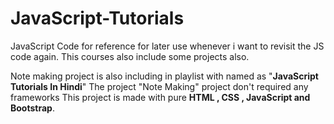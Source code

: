 # JavaScript-Tutorials
JavaScript Code for reference for later use whenever i want to revisit the JS code again.
This courses also include some projects also.   

Note making project is also including in playlist with named as "**JavaScript Tutorials In Hindi**"
The project "Note Making" project don't required any frameworks 
This project is made with pure **HTML , CSS , JavaScript and Bootstrap**.
